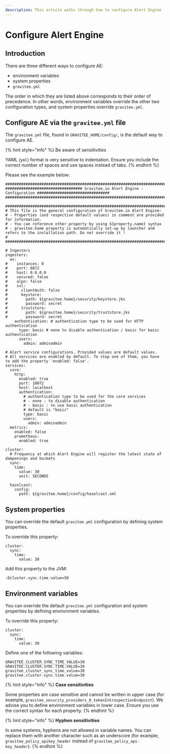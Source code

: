 ```yaml
---
description: This article walks through how to configure Alert Engine
---
```


# Configure Alert Engine

## Introduction

There are three different ways to configure AE:

* environment variables
* system properties
* `gravitee.yml`

The order in which they are listed above corresponds to their order of precedence. In other words, environment variables override the other two configuration types, and system properties override `gravitee.yml`.

## Configure AE via the `gravitee.yml` file

The `gravitee.yml` file, found in `GRAVITEE_HOME/config/`, is the default way to configure AE.

{% hint style="info" %}
Be aware of sensitivities&#x20;

YAML (`yml`) format is very sensitive to indentation. Ensure you include the correct number of spaces and use spaces instead of tabs.
{% endhint %}

Please see the example below:

```
############################################################################################################
################################## Gravitee.io Alert Engine - Configuration ################################
############################################################################################################

############################################################################################################
# This file is the general configuration of Gravitee.io Alert Engine:
# - Properties (and respective default values) in comment are provided for information.
# - You can reference other property by using ${property.name} syntax
# - gravitee.home property is automatically set-up by launcher and refers to the installation path. Do not override it !
#
############################################################################################################

# Ingesters
ingesters:
  ws:
#    instances: 0
#    port: 8072
#    host: 0.0.0.0
#    secured: false
#    alpn: false
#    ssl:
#      clientAuth: false
#      keystore:
#        path: ${gravitee.home}/security/keystore.jks
#        password: secret
#      truststore:
#        path: ${gravitee.home}/security/truststore.jks
#        password: secret
    authentication: # authentication type to be used for HTTP authentication
      type: basic # none to disable authentication / basic for basic authentication
      users:
        admin: adminadmin

# Alert service configurations. Provided values are default values.
# All services are enabled by default. To stop one of them, you have to add the property 'enabled: false'.
services:
  core:
    http:
      enabled: true
      port: 18072
      host: localhost
      authentication:
        # authentication type to be used for the core services
        # - none : to disable authentication
        # - basic : to use basic authentication
        # default is "basic"
        type: basic
        users:
          admin: adminadmin
  metrics:
    enabled: false
    prometheus:
      enabled: true

cluster:
  # Frequency at which Alert Engine will register the latest state of dampenings and buckets
  sync:
    time:
      value: 30
      unit: SECONDS

  hazelcast:
    config:
      path: ${gravitee.home}/config/hazelcast.xml
```

## System properties

You can override the default `gravitee.yml` configuration by defining system properties.

To override this property:

```
cluster:
  sync:
    time:
      value: 30
```

Add this property to the JVM:

```
-Dcluster.sync.time.value=50
```

## Environment variables

You can override the default `gravitee.yml` configuration and system properties by defining environment variables.

To override this property:

```
cluster:
  sync:
    time:
      value: 30
```

Define one of the following variables:

```
GRAVITEE_CLUSTER_SYNC_TIME_VALUE=30
GRAVITEE.CLUSTER.SYNC.TIME.VALUE=30
gravitee_cluster_sync_time_value=30
gravitee.cluster.sync.time.value=30
```

{% hint style="info" %}
**Case sensitivities**&#x20;

Some properties are case sensitive and cannot be written in upper case (for example, `gravitee_security_providers_0_tokenIntrospectionEndpoint`). We advise you to define environment variables in lower case. Ensure you use the correct syntax for each property.
{% endhint %}

{% hint style="info" %}
**Hyphen sensitivities**

In some systems, hyphens are not allowed in variable names. You can replace them with another character such as an underscore (for example, `gravitee_policy_apikey_header` instead of `gravitee_policy_api-key_header`).
{% endhint %}
